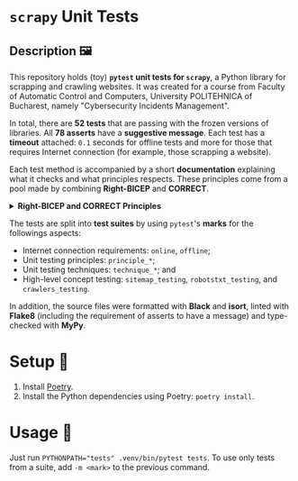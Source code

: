 # `scrapy` Unit Tests

## Description 🖼️

This repository holds (toy) **`pytest` unit tests for `scrapy`**, a Python library for scrapping and crawling websites. It was created for a course from Faculty of Automatic Control and Computers, University POLITEHNICA of Bucharest, namely "Cybersecurity Incidents Management".

In total, there are **52 tests** that are passing with the frozen versions of libraries. All **78 asserts** have a **suggestive message**. Each test has a **timeout** attached: `0.1` seconds for offline tests and more for those that requires Internet connection (for example, those scrapping a website).

Each test method is accompanied by a short **documentation** explaining what it checks and what principles respects. These principles come from a pool made by combining **Right-BICEP** and **CORRECT**.

<details>
    <summary><b>Right-BICEP and CORRECT Principles</b></summary>
    <ul>
        <li>Are the returned results <strong>right</strong>?</li>
        <li>Are the results at <strong>boundaries</strong> correct? The boundaries can be identified by following these aspects (CORRECT):
            <ul>
                <li><strong>Conformance</strong>: Compliance with a formal definition of the type</li>
                <li><strong>Ordering</strong> (for example, of an ordered list)</li>
                <li><strong>Range</strong></li>
                <li><strong>References</strong> (to external objects or methods) </li>
                <li><strong>Existence</strong> (of a method, parameter)</li>
                <li><strong>Cardinality</strong>: Tests with 0, 1 and N elements</li>
                <li><strong>Time</strong></li>
            </ul>
        </li>
        <li>Check for <strong>inverse</strong> relationships, where the operations support it.</li>
        <li><strong>Cross-check</strong> results using other means.</li>
        <li>Force <strong>error</strong> condition to happen.</li>
        <li>Are <strong>performance</strong> characteristics verified?</li>
    </ul>
</details>

The tests are split into **test suites** by using `pytest`'s **marks** for the followings aspects:
- Internet connection requirements: `online`, `offline`;
- Unit testing principles: `principle_*`;
- Unit testing techniques: `technique_*`; and
- High-level concept testing: `sitemap_testing`, `robotstxt_testing`, and `crawlers_testing`.

In addition, the source files were formatted with **Black** and **isort**, linted with **Flake8** (including the requirement of asserts to have a message) and type-checked with **MyPy**.

# Setup 🔧

1. Install [Poetry](https://python-poetry.org).
2. Install the Python dependencies using Poetry: `poetry install`.

# Usage 🧰

Just run `PYTHONPATH="tests" .venv/bin/pytest tests`. To use only tests from a suite, add `-m <mark>` to the previous command.